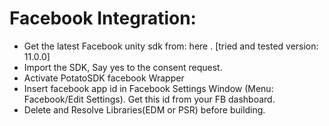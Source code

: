 # Facebook Integration:
* Get the latest Facebook unity sdk from: here . [tried and tested version: 11.0.0] 
* Import the SDK, Say yes to the consent request.
* Activate PotatoSDK facebook Wrapper
* Insert facebook app id in Facebook Settings Window (Menu:  Facebook/Edit Settings). Get this id  from your FB dashboard.
* Delete and Resolve Libraries(EDM or PSR) before building.

